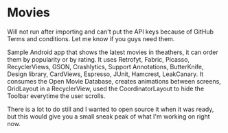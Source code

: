 # Movies

Will not run after importing and can't put the API keys because of GitHub Terms and conditions. Let me know if you guys need them.

Sample Android app that shows the latest movies in theathers, it can order them by popularity or by rating. It uses Retrofyt, Fabric, Picasso, RecyclerViews, GSON, Crashlytics, Support Annotations, ButterKnife, Design library, CardViews, Espresso, JUnit, Hamcrest, LeakCanary.
It consumes the Open Movie Database, creates animations between screens, GridLayout in a RecyclerView, used the CoordinatorLayout to hide the Toolbar everytime the user scrolls.

There is a lot to do still and I wanted to open source it when it was ready, but this would give you a small sneak peak of what I'm working on right now.
